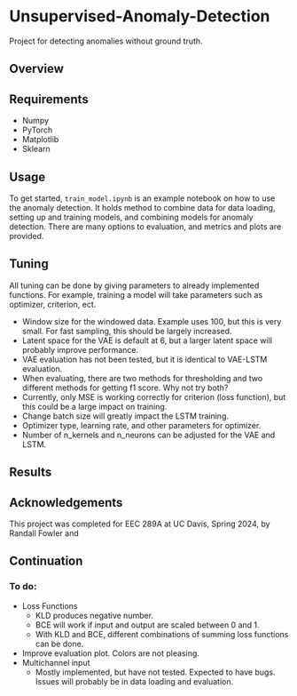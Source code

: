 # Unsupervised-Anomaly-Detection
Project for detecting anomalies without ground truth.

## Overview

## Requirements
* Numpy
* PyTorch
* Matplotlib
* Sklearn

## Usage
To get started, `train_model.ipynb` is an example notebook on how to use the anomaly detection. It holds method to combine data for data loading, setting up and training models, and combining models for anomaly detection. There are many options to evaluation, and metrics and plots are provided.

## Tuning
All tuning can be done by giving parameters to already implemented functions. For example, training a model will take parameters such as optimizer, criterion, ect.

* Window size for the windowed data. Example uses 100, but this is very small. For fast sampling, this should be largely increased.
* Latent space for the VAE is default at 6, but a larger latent space will probably improve performance.
* VAE evaluation has not been tested, but it is identical to VAE-LSTM evaluation.
* When evaluating, there are two methods for thresholding and two different methods for getting f1 score. Why not try both?
* Currently, only MSE is working correctly for criterion (loss function), but this could be a large impact on training.
* Change batch size will greatly impact the LSTM training.
* Optimizer type, learning rate, and other parameters for optimizer.
* Number of n_kernels and n_neurons can be adjusted for the VAE and LSTM.

## Results

## Acknowledgements
This project was completed for EEC 289A at UC Davis, Spring 2024, by Randall Fowler and

## Continuation

### To do:
* Loss Functions
    * KLD produces negative number.
    * BCE will work if input and output are scaled between 0 and 1.
    * With KLD and BCE, different combinations of summing loss functions can be done.
* Improve evaluation plot. Colors are not pleasing.
* Multichannel input
    * Mostly implemented, but have not tested. Expected to have bugs. Issues will probably be in data loading and evaluation.
